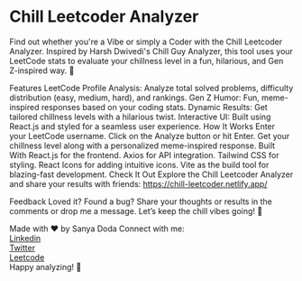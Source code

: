 <h1>Chill Leetcoder Analyzer</h1>
Find out whether you're a Vibe or simply a Coder with the Chill Leetcoder Analyzer. Inspired by Harsh Dwivedi's Chill Guy Analyzer, this tool uses your LeetCode stats to evaluate your chillness level in a fun, hilarious, and Gen Z-inspired way. 🌟

Features
LeetCode Profile Analysis: Analyze total solved problems, difficulty distribution (easy, medium, hard), and rankings.
Gen Z Humor: Fun, meme-inspired responses based on your coding stats.
Dynamic Results: Get tailored chillness levels with a hilarious twist.
Interactive UI: Built using React.js and styled for a seamless user experience.
How It Works
Enter your LeetCode username.
Click on the Analyze button or hit Enter.
Get your chillness level along with a personalized meme-inspired response.
Built With
React.js for the frontend.
Axios for API integration.
Tailwind CSS for styling.
React Icons for adding intuitive icons.
Vite as the build tool for blazing-fast development.
Check It Out
Explore the Chill Leetcoder Analyzer and share your results with friends:
https://chill-leetcoder.netlify.app/

Feedback
Loved it? Found a bug? Share your thoughts or results in the comments or drop me a message. Let’s keep the chill vibes going! 🚀

Made with ❤️ by Sanya Doda
Connect with me:
<br/>
<a href="https://www.linkedin.com/in/sanya-doda-774241216/"> Linkedin </a>
<br/>
<a href="https://x.com/TheOneWithSanya"> Twitter </a>
<br/>
<a href="https://leetcode.com/Sanyadoda/"> Leetcode </a>
<br/>
Happy analyzing! 🎉
